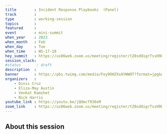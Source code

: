 ```yaml
---
title        : Incident Response Playbooks  (Panel)
track        :
type         : working-session
topics       :
featured     :
event        : mini-summit
when_year    : 2023
when_month   : Feb
when_day     : Tue
when_time    : WS-17-18
hey_summit   : https://us06web.zoom.us/meeting/register/tZ0sdOigrTssH9DuLg2ym_SO1Mb2VSpPzn8L
session_slack:
#status       : draft
description  :
banner       : https://pbs.twimg.com/media/Foy9OHZXsAYWWOT?format=jpg&name=medium
organizers   :
    - Dinis Cruz
    - Eliza-May Austin
    - Venkat Ramshet
    - Nick Harris
youtube_link : https://youtu.be/jQOmcT930xM
zoom_link    : https://us06web.zoom.us/meeting/register/tZ0sdOigrTssH9DuLg2ym_SO1Mb2VSpPzn8L
---
```


## About this session
